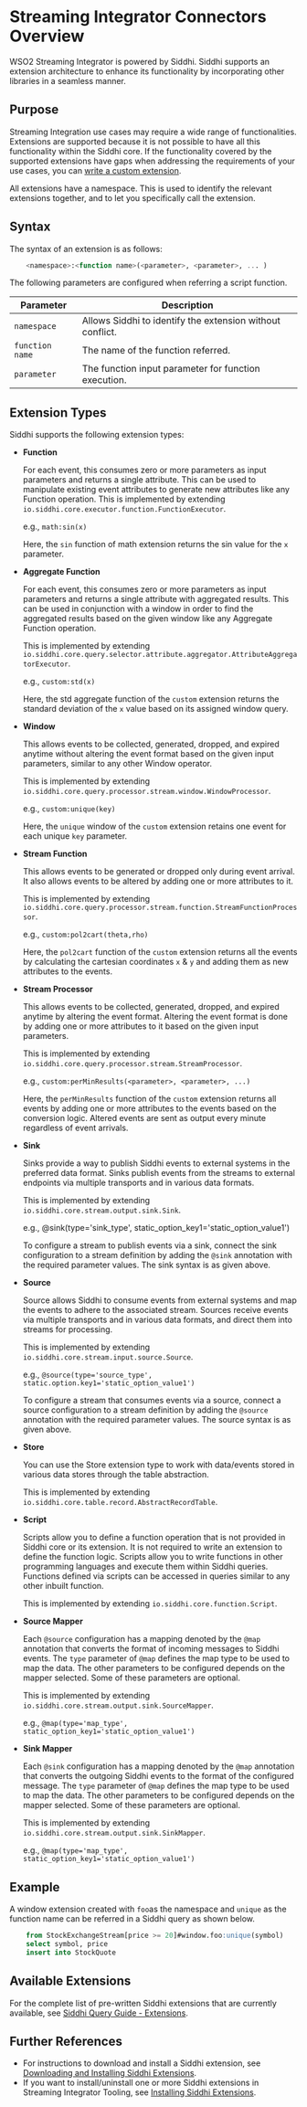 # Streaming Integrator Connectors Overview

WSO2 Streaming Integrator is powered by Siddhi. Siddhi supports an extension architecture to enhance its functionality by incorporating other libraries in a seamless manner.

## Purpose

Streaming Integration use cases may require a wide range of functionalities. Extensions are supported because it is not possible to have all this functionality within the Siddhi core. If the functionality covered by the supported extensions have gaps when addressing the requirements of your use cases, you can [write a custom extension]({{base_path}}/reference/streaming-connectors/writing-custom-siddhi-extensions).

All extensions have a namespace. This is used to identify the relevant extensions together, and to let you specifically call the extension.


## Syntax

The syntax of an extension is as follows:

```sql
    <namespace>:<function name>(<parameter>, <parameter>, ... )
```

The following parameters are configured when referring a script function.

|**Parameter**  |**Description**                                          |
|---------------|---------------------------------------------------------|
|`namespace`    |Allows Siddhi to identify the extension without conflict.|
|`function name`|The name of the function referred.                       |
|`parameter`    |The function input parameter for function execution.     |

## Extension Types

Siddhi supports the following extension types:

- **Function**

    For each event, this consumes zero or more parameters as input parameters and returns a single attribute. This can be used to manipulate existing event attributes to generate new attributes like any Function operation.
    This is implemented by extending `io.siddhi.core.executor.function.FunctionExecutor`.
    
    e.g., `math:sin(x)`
    
    Here, the `sin` function of math extension returns the sin value for the `x` parameter.
    
- **Aggregate Function**

    For each event, this consumes zero or more parameters as input parameters and returns a single attribute with aggregated results. This can be used in conjunction with a window in order to find the aggregated results based on the given window like any Aggregate Function operation.
    
    This is implemented by extending `io.siddhi.core.query.selector.attribute.aggregator.AttributeAggregatorExecutor`.
    
    e.g., `custom:std(x)`
    
    Here, the std aggregate function of the `custom` extension returns the standard deviation of the `x` value based on its assigned window query.

- **Window**

    This allows events to be collected, generated, dropped, and expired anytime without altering the event format based on the given input parameters, similar to any other Window operator.
    
    This is implemented by extending `io.siddhi.core.query.processor.stream.window.WindowProcessor`.
    
    e.g., `custom:unique(key)`
    
    Here, the `unique` window of the `custom` extension retains one event for each unique `key` parameter.
    
- **Stream Function**

    This allows events to be generated or dropped only during event arrival. It also allows events to be altered by adding one or more attributes to it.
    
    This is implemented by extending `io.siddhi.core.query.processor.stream.function.StreamFunctionProcessor`.
    
    e.g., `custom:pol2cart(theta,rho)`
    
    Here, the `pol2cart` function of the `custom` extension returns all the events by calculating the cartesian coordinates `x` & `y` and adding them as new attributes to the events.

- **Stream Processor**

    This allows events to be collected, generated, dropped, and expired anytime by altering the event format. Altering the event format is done by adding one or more attributes to it based on the given input parameters.
    
    This is implemented by extending `io.siddhi.core.query.processor.stream.StreamProcessor`.
    
    e.g., `custom:perMinResults(<parameter>, <parameter>, ...)`
    
    Here, the `perMinResults` function of the `custom` extension returns all events by adding one or more attributes to the events based on the conversion logic. Altered events are sent as output every minute regardless of event arrivals.

- **Sink**

    Sinks provide a way to publish Siddhi events to external systems in the preferred data format. Sinks publish events from the streams to external endpoints via multiple transports and in various data formats.
    
    This is implemented by extending `io.siddhi.core.stream.output.sink.Sink`.
    
    e.g., @sink(type='sink_type', static_option_key1='static_option_value1')
    
    To configure a stream to publish events via a sink, connect the sink configuration to a stream definition by adding the `@sink` annotation with the required parameter values. The sink syntax is as given above.

- **Source**

    Source allows Siddhi to consume events from external systems and map the events to adhere to the associated stream. Sources receive events via multiple transports and in various data formats, and direct them into streams for processing.
    
    This is implemented by extending `io.siddhi.core.stream.input.source.Source`.
    
    e.g., `@source(type='source_type', static.option.key1='static_option_value1')`
    
    To configure a stream that consumes events via a source, connect a source configuration to a stream definition by adding the `@source` annotation with the required parameter values. The source syntax is as given above.
    
- **Store**

    You can use the Store extension type to work with data/events stored in various data stores through the table abstraction.
    
    This is implemented by extending `io.siddhi.core.table.record.AbstractRecordTable`.

- **Script**

    Scripts allow you to define a function operation that is not provided in Siddhi core or its extension. It is not required to write an extension to define the function logic. Scripts allow you to write functions in other programming languages and execute them within Siddhi queries. Functions defined via scripts can be accessed in queries similar to any other inbuilt function.
    
    This is implemented by extending `io.siddhi.core.function.Script`.

- **Source Mapper**

    Each `@source` configuration has a mapping denoted by the `@map` annotation that converts the format of incoming messages to Siddhi events. The `type` parameter of `@map` defines the map type to be used to map the data. The other parameters to be configured depends on the mapper selected. Some of these parameters are optional.
    
    This is implemented by extending `io.siddhi.core.stream.output.sink.SourceMapper`.
    
    e.g., `@map(type='map_type', static_option_key1='static_option_value1')`

- **Sink Mapper**

    Each `@sink` configuration has a mapping denoted by the `@map` annotation that converts the outgoing Siddhi events to the format of the configured message. The `type` parameter of `@map` defines the map type to be used to map the data. The other parameters to be configured depends on the mapper selected. Some of these parameters are optional.
    
    This is implemented by extending `io.siddhi.core.stream.output.sink.SinkMapper`.
    
    e.g., `@map(type='map_type', static_option_key1='static_option_value1')`
    
## Example

A window extension created with `foo`as the namespace and `unique` as the function name can be referred in a Siddhi query as shown below.

```sql
    from StockExchangeStream[price >= 20]#window.foo:unique(symbol)
    select symbol, price
    insert into StockQuote
```

## Available Extensions

For the complete list of pre-written Siddhi extensions that are currently available, see [Siddhi Query Guide -  Extensions](https://siddhi.io/en/v5.0/docs/extensions/).

## Further References

- For instructions to download and install a Siddhi extension, see [Downloading and Installing Siddhi Extensions]({{base_path}}/reference/streaming-connectors/downloading-and-installing-siddhi-extensions/).
- If you want to install/uninstall one or more Siddhi extensions in Streaming Integrator Tooling, see [Installing Siddhi Extensions]({{base_path}}/develop/streaming-apps/installing-siddhi-extensions/).
